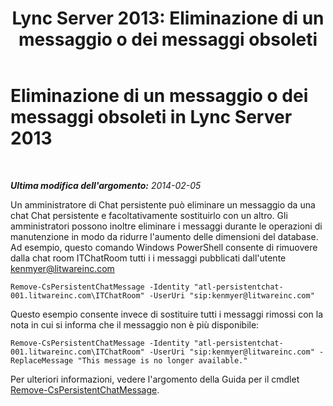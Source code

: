 ﻿---
title: 'Lync Server 2013: Eliminazione di un messaggio o dei messaggi obsoleti'
TOCTitle: Eliminazione di un messaggio o dei messaggi obsoleti
ms:assetid: 3f0c612d-6dfd-41a4-a5fe-5ff3448eb0ce
ms:mtpsurl: https://technet.microsoft.com/it-it/library/JJ215874(v=OCS.15)
ms:contentKeyID: 49300306
ms.date: 08/24/2015
mtps_version: v=OCS.15
ms.translationtype: HT
---

# Eliminazione di un messaggio o dei messaggi obsoleti in Lync Server 2013

 

_**Ultima modifica dell'argomento:** 2014-02-05_

Un amministratore di Chat persistente può eliminare un messaggio da una chat Chat persistente e facoltativamente sostituirlo con un altro. Gli amministratori possono inoltre eliminare i messaggi durante le operazioni di manutenzione in modo da ridurre l'aumento delle dimensioni del database. Ad esempio, questo comando Windows PowerShell consente di rimuovere dalla chat room ITChatRoom tutti i i messaggi pubblicati dall'utente kenmyer@litwareinc.com

    Remove-CsPersistentChatMessage -Identity "atl-persistentchat-001.litwareinc.com\ITChatRoom" -UserUri "sip:kenmyer@litwareinc.com"

Questo esempio consente invece di sostituire tutti i messaggi rimossi con la nota in cui si informa che il messaggio non è più disponibile:

    Remove-CsPersistentChatMessage -Identity "atl-persistentchat-001.litwareinc.com\ITChatRoom" -UserUri "sip:kenmyer@litwareinc.com" -ReplaceMessage "This message is no longer available."

Per ulteriori informazioni, vedere l'argomento della Guida per il cmdlet [Remove-CsPersistentChatMessage](remove-cspersistentchatmessage.md).

